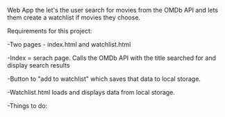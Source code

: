 Web App the let's the user search for movies from the OMDb API and lets them create a watchlist if movies they choose.

Requirements for this project:

-Two pages - index.html and watchlist.html

-Index = serach page. Calls the OMDb API with the title searched for and display search results

-Button to "add to watchlist" which saves that data to local storage.

-Watchlist.html loads and displays data from local storage.





-Things to do:



